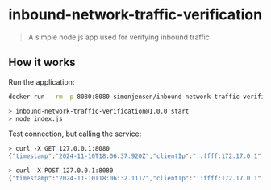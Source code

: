 # inbound-network-traffic-verification

> A simple node.js app used for verifying inbound traffic

## How it works

Run the application:

```sh
docker run --rm -p 8080:8080 simonjensen/inbound-network-traffic-verification:latest

> inbound-network-traffic-verification@1.0.0 start
> node index.js
```

Test connection, but calling the service:

```sh
> curl -X GET 127.0.0.1:8080
{"timestamp":"2024-11-10T18:06:37.920Z","clientIp":"::ffff:172.17.0.1","method":"GET","url":"/"}

> curl -X POST 127.0.0.1:8080
{"timestamp":"2024-11-10T18:06:32.111Z","clientIp":"::ffff:172.17.0.1","method":"POST","url":"/"}
```
